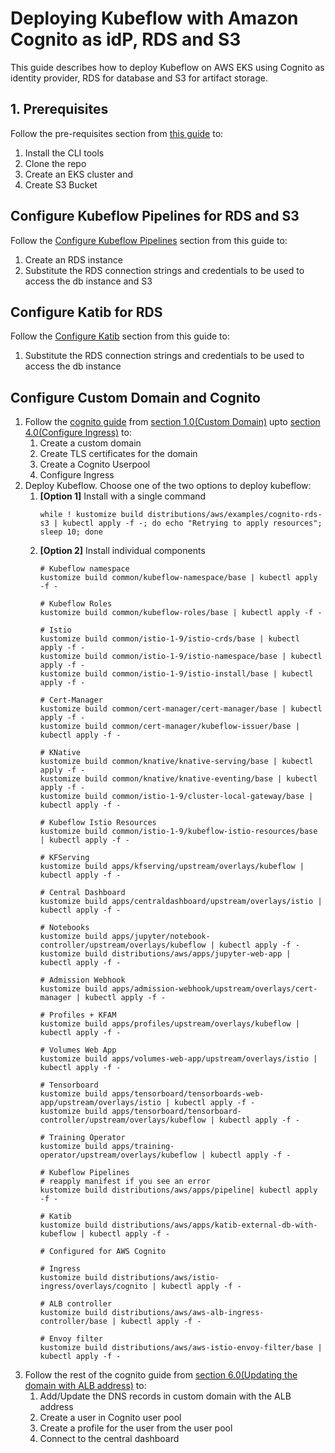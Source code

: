# Deploying Kubeflow with Amazon Cognito as idP, RDS and S3

This guide describes how to deploy Kubeflow on AWS EKS using Cognito as identity provider, RDS for database and S3 for artifact storage.

## 1. Prerequisites
Follow the pre-requisites section from [this guide](../rds-s3/README.md#1-prerequisites) to:
1. Install the CLI tools
1. Clone the repo
1. Create an EKS cluster and
1. Create S3 Bucket

## Configure Kubeflow Pipelines for RDS and S3

Follow the [Configure Kubeflow Pipelines](../rds-s3/README.md#2-configure-kubeflow-pipelines) section from this guide to:
1. Create an RDS instance
2. Substitute the RDS connection strings and credentials to be used to access the db instance and S3

## Configure Katib for RDS
Follow the [Configure Katib](../rds-s3/README.md#3-configure-katib) section from this guide to:
1. Substitute the RDS connection strings and credentials to be used to access the db instance

## Configure Custom Domain and Cognito

1. Follow the [cognito guide](../cognito/README.md) from [section 1.0(Custom Domain)](../cognito/README.md#10-custom-domain) upto [section 4.0(Configure Ingress)](../cognito/README.md#40-configure-ingress) to:
    1. Create a custom domain
    1. Create TLS certificates for the domain
    1. Create a Cognito Userpool
    1. Configure Ingress
2. Deploy Kubeflow. Choose one of the two options to deploy kubeflow:
    1. **[Option 1]** Install with a single command
        ```
        while ! kustomize build distributions/aws/examples/cognito-rds-s3 | kubectl apply -f -; do echo "Retrying to apply resources"; sleep 10; done
        ```
    1. **[Option 2]** Install individual components
        ```
        # Kubeflow namespace
        kustomize build common/kubeflow-namespace/base | kubectl apply -f -
        
        # Kubeflow Roles
        kustomize build common/kubeflow-roles/base | kubectl apply -f -
        
        # Istio
        kustomize build common/istio-1-9/istio-crds/base | kubectl apply -f -
        kustomize build common/istio-1-9/istio-namespace/base | kubectl apply -f -
        kustomize build common/istio-1-9/istio-install/base | kubectl apply -f -

        # Cert-Manager
        kustomize build common/cert-manager/cert-manager/base | kubectl apply -f -
        kustomize build common/cert-manager/kubeflow-issuer/base | kubectl apply -f -
        
        # KNative
        kustomize build common/knative/knative-serving/base | kubectl apply -f -
        kustomize build common/knative/knative-eventing/base | kubectl apply -f -
        kustomize build common/istio-1-9/cluster-local-gateway/base | kubectl apply -f -
        
        # Kubeflow Istio Resources
        kustomize build common/istio-1-9/kubeflow-istio-resources/base | kubectl apply -f -
        
        # KFServing
        kustomize build apps/kfserving/upstream/overlays/kubeflow | kubectl apply -f -
        
        # Central Dashboard
        kustomize build apps/centraldashboard/upstream/overlays/istio | kubectl apply -f -
        
        # Notebooks
        kustomize build apps/jupyter/notebook-controller/upstream/overlays/kubeflow | kubectl apply -f -
        kustomize build distributions/aws/apps/jupyter-web-app | kubectl apply -f -
        
        # Admission Webhook
        kustomize build apps/admission-webhook/upstream/overlays/cert-manager | kubectl apply -f -
        
        # Profiles + KFAM
        kustomize build apps/profiles/upstream/overlays/kubeflow | kubectl apply -f -
        
        # Volumes Web App
        kustomize build apps/volumes-web-app/upstream/overlays/istio | kubectl apply -f -
        
        # Tensorboard
        kustomize build apps/tensorboard/tensorboards-web-app/upstream/overlays/istio | kubectl apply -f -
        kustomize build apps/tensorboard/tensorboard-controller/upstream/overlays/kubeflow | kubectl apply -f -
        
        # Training Operator
        kustomize build apps/training-operator/upstream/overlays/kubeflow | kubectl apply -f -

        # Kubeflow Pipelines
        # reapply manifest if you see an error
        kustomize build distributions/aws/apps/pipeline| kubectl apply -f -

        # Katib
        kustomize build distributions/aws/apps/katib-external-db-with-kubeflow | kubectl apply -f -

        # Configured for AWS Cognito
        
        # Ingress
        kustomize build distributions/aws/istio-ingress/overlays/cognito | kubectl apply -f -

        # ALB controller
        kustomize build distributions/aws/aws-alb-ingress-controller/base | kubectl apply -f -

        # Envoy filter
        kustomize build distributions/aws/aws-istio-envoy-filter/base | kubectl apply -f -        
        ```
1. Follow the rest of the cognito guide from [section 6.0(Updating the domain with ALB address)](../cognito/README.md#60-updating-the-domain-with-ALB-address) to:
    1. Add/Update the DNS records in custom domain with the ALB address
    1. Create a user in Cognito user pool
    1. Create a profile for the user from the user pool
    1. Connect to the central dashboard
